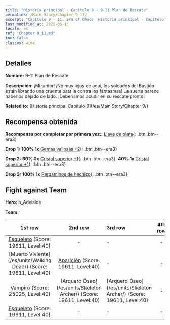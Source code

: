 ```yaml
---
title: "Historia principal - Capítulo 9 - 9-11 Plan de Rescate"
permalink: /Main Story/Chapter 9_11/
excerpt: "Capítulo 9 - 11. Era of Chaos  Historia principal - Capítulo 9_11. 9-11 Plan de Rescate"
last_modified_at: 2021-06-15
locale: es
ref: "Chapter 9_11.md"
toc: false
classes: wide
---
```


## Detalles

 **Nombre:** 9-11 Plan de Rescate

 **Descripción:** ¡Mi señor! ¡No muy lejos de aquí, los soldados del Bastión están librando una cruenta batalla contra los fantasmas! La suerte parece haberlos dejado de lado. ¡Deberíamos acudir en su rescate pronto!

 **Related to:** [Historia principal Capítulo 9](/es/Main Story/Chapter 9/)

## Recompensa obtenida

 **Recompensa por completar por primera vez::** [Llave de plata](/ItemsES/con_693/){: .btn .btn--era3}

 **Drop 1:** **100% 1x** [Gemas valiosas +2](/ItemsES/mat_30/){: .btn .btn--era3}

 **Drop 2:** **60% 0x** [Cristal superior +1](/ItemsES/mat_24/){: .btn .btn--era3}, **40% 1x** [Cristal superior +1](/ItemsES/mat_24/){: .btn .btn--era3}

 **Drop 3:** **100% 1x** [Pergaminos de hechizo](/ItemsES/con_694/){: .btn .btn--era3}


## Fight against Team
 **Hero:** h_Adelaide

 **Team:**


  | 1st row | 2nd row | 3rd row | 4th row |
  |:----:|:----:|:----|:----:|
  | [Esqueleto](/es/units/Skeleton/) (Score: 19611, Level:40)  | - | - | - |
  | [Muerto Viviente](/es/units/Walking Dead/) (Score: 19611, Level:40)  | [Aparición](/es/units/Wight/) (Score: 19611, Level:40)  | - | - |
  | [Vampiro](/es/units/Vampire/) (Score: 25025, Level:40)  | [Arquero Óseo](/es/units/Skeleton Archer/) (Score: 19611, Level:40)  | [Arquero Óseo](/es/units/Skeleton Archer/) (Score: 19611, Level:40)  | - |
  | [Esqueleto](/es/units/Skeleton/) (Score: 19611, Level:40)  | - | - | - |


